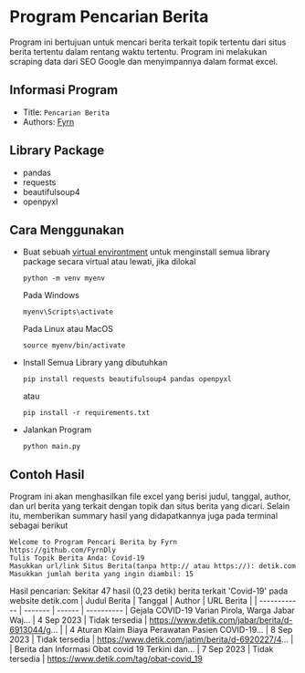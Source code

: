Program Pencarian Berita
===
Program ini bertujuan untuk mencari berita terkait topik tertentu dari situs berita tertentu dalam rentang waktu tertentu. Program ini melakukan scraping data dari SEO Google dan menyimpannya dalam format excel.

## Informasi Program
- Title:  `Pencarian Berita`
- Authors:  [Fyrn](https://github.com/FyrnDly)

## Library Package
- pandas
- requests 
- beautifulsoup4 
- openpyxl

## Cara Menggunakan
- Buat sebuah [virtual environtment](https://www.freecodecamp.org/news/how-to-setup-virtual-environments-in-python/) untuk menginstall semua library package secara virtual atau lewati, jika dilokal
  ```
  python -m venv myenv
  ```
  Pada Windows
  ```
  myenv\Scripts\activate
  ```
  Pada Linux atau MacOS
  ```
  source myenv/bin/activate
  ```
- Install Semua Library yang dibutuhkan
  ```
  pip install requests beautifulsoup4 pandas openpyxl
  ```
  atau
  ```
  pip install -r requirements.txt
  ```
- Jalankan Program
  ```
  python main.py
  ```

## Contoh Hasil
Program ini akan menghasilkan file excel yang berisi judul, tanggal, author, dan url berita yang terkait dengan topik dan situs berita yang dicari. Selain itu, memberikan summary hasil yang didapatkannya juga pada terminal sebagai berikut

```
Welcome to Program Pencari Berita by Fyrn
https://github.com/FyrnDly
Tulis Topik Berita Anda: Covid-19
Masukkan url/link Situs Berita(tanpa http:// atau https://): detik.com
Masukkan jumlah berita yang ingin diambil: 15
```
Hasil pencarian: Sekitar 47 hasil (0,23 detik)  berita terkait 'Covid-19' pada website detik.com
| Judul Berita | Tanggal | Author | URL Berita |
| ------------ | ------- | ------ | ---------- |
Gejala COVID-19 Varian Pirola, Warga Jabar Waj...  | 4 Sep 2023 | Tidak tersedia | https://www.detik.com/jabar/berita/d-6913044/g... |
| 4 Aturan Klaim Biaya Perawatan Pasien COVID-19...  | 8 Sep 2023 | Tidak tersedia | https://www.detik.com/jatim/berita/d-6920227/4... |
| Berita dan Informasi Obat covid 19 Terkini dan...  | 7 Sep 2023 | Tidak tersedia |           https://www.detik.com/tag/obat-covid_19